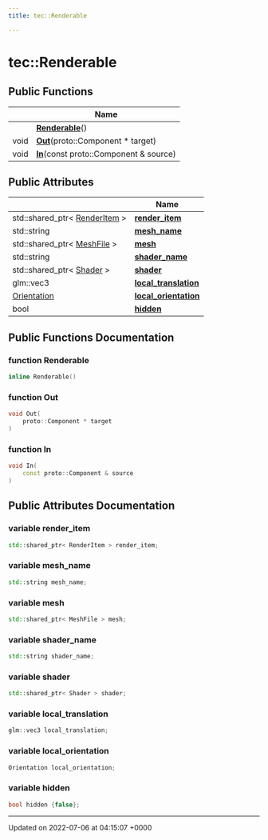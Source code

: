 ```yaml
---
title: tec::Renderable

---
```


# tec::Renderable





## Public Functions

|                | Name           |
| -------------- | -------------- |
| | **[Renderable](/engine/Classes/structtec_1_1_renderable/#function-renderable)**() |
| void | **[Out](/engine/Classes/structtec_1_1_renderable/#function-out)**(proto::Component * target) |
| void | **[In](/engine/Classes/structtec_1_1_renderable/#function-in)**(const proto::Component & source) |

## Public Attributes

|                | Name           |
| -------------- | -------------- |
| std::shared_ptr< [RenderItem](/engine/Classes/structtec_1_1_render_item/) > | **[render_item](/engine/Classes/structtec_1_1_renderable/#variable-render-item)**  |
| std::string | **[mesh_name](/engine/Classes/structtec_1_1_renderable/#variable-mesh-name)**  |
| std::shared_ptr< [MeshFile](/engine/Classes/classtec_1_1_mesh_file/) > | **[mesh](/engine/Classes/structtec_1_1_renderable/#variable-mesh)**  |
| std::string | **[shader_name](/engine/Classes/structtec_1_1_renderable/#variable-shader-name)**  |
| std::shared_ptr< [Shader](/engine/Classes/classtec_1_1_shader/) > | **[shader](/engine/Classes/structtec_1_1_renderable/#variable-shader)**  |
| glm::vec3 | **[local_translation](/engine/Classes/structtec_1_1_renderable/#variable-local-translation)**  |
| [Orientation](/engine/Classes/structtec_1_1_orientation/) | **[local_orientation](/engine/Classes/structtec_1_1_renderable/#variable-local-orientation)**  |
| bool | **[hidden](/engine/Classes/structtec_1_1_renderable/#variable-hidden)**  |

## Public Functions Documentation

### function Renderable

```cpp
inline Renderable()
```


### function Out

```cpp
void Out(
    proto::Component * target
)
```


### function In

```cpp
void In(
    const proto::Component & source
)
```


## Public Attributes Documentation

### variable render_item

```cpp
std::shared_ptr< RenderItem > render_item;
```


### variable mesh_name

```cpp
std::string mesh_name;
```


### variable mesh

```cpp
std::shared_ptr< MeshFile > mesh;
```


### variable shader_name

```cpp
std::string shader_name;
```


### variable shader

```cpp
std::shared_ptr< Shader > shader;
```


### variable local_translation

```cpp
glm::vec3 local_translation;
```


### variable local_orientation

```cpp
Orientation local_orientation;
```


### variable hidden

```cpp
bool hidden {false};
```


-------------------------------

Updated on 2022-07-06 at 04:15:07 +0000